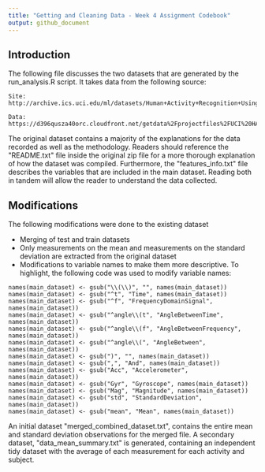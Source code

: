 ```yaml
---
title: "Getting and Cleaning Data - Week 4 Assignment Codebook"
output: github_document
---
```


## Introduction

The following file discusses the two datasets that are generated by the run_analysis.R script. It takes data from the following source:

```
Site: 
http://archive.ics.uci.edu/ml/datasets/Human+Activity+Recognition+Using+Smartphones

Data:
https://d396qusza40orc.cloudfront.net/getdata%2Fprojectfiles%2FUCI%20HAR%20Dataset.zip
```

The original dataset contains a majority of the explanations for the data recorded as well as the methodology. Readers should reference the "README.txt" file inside the original zip file for a more thorough explanation of how the dataset was compiled. Furthermore, the "features_info.txt" file describes the variables that are included in the main dataset. Reading both in tandem will allow the reader to understand the data collected.

## Modifications
The following modifications were done to the existing dataset
* Merging of test and train datasets
* Only measurements on the mean and measurements on the standard deviation are extracted from the original dataset
* Modifications to variable names to make them more descriptive. To highlight, the following code was used to modify variable names:

```
names(main_dataset) <- gsub("\\(\\)", "", names(main_dataset))
names(main_dataset) <- gsub("^t", "Time", names(main_dataset))
names(main_dataset) <- gsub("^f", "FrequencyDomainSignal", names(main_dataset))
names(main_dataset) <- gsub("^angle\\(t", "AngleBetweenTime", names(main_dataset))
names(main_dataset) <- gsub("^angle\\(f", "AngleBetweenFrequency", names(main_dataset))
names(main_dataset) <- gsub("^angle\\(", "AngleBetween", names(main_dataset))
names(main_dataset) <- gsub(")", "", names(main_dataset))
names(main_dataset) <- gsub(",", "And", names(main_dataset))
names(main_dataset) <- gsub("Acc", "Accelerometer", names(main_dataset))
names(main_dataset) <- gsub("Gyr", "Gyroscope", names(main_dataset))
names(main_dataset) <- gsub("Mag", "Magnitude", names(main_dataset))
names(main_dataset) <- gsub("std", "StandardDeviation", names(main_dataset))
names(main_dataset) <- gsub("mean", "Mean", names(main_dataset))
```

An initial dataset "merged_combined_dataset.txt", contains the entire mean and standard deviation observations for the merged file. A secondary dataset, "data_mean_summary.txt" is generated, containing an independent tidy dataset with the average of each measurement for each activity and subject. 
